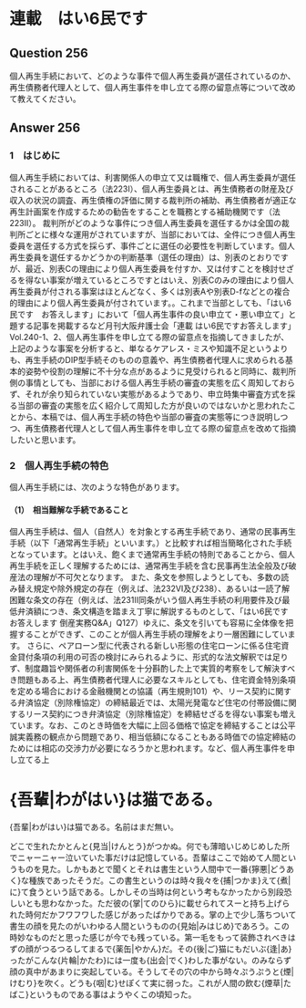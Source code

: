 # 連載　はい6民です

## Question 256

個人再生手続において、どのような事件で個人再生委員が選任されているのか、再生債務者代理人として、個人再生事件を申し立てる際の留意点等について改めて教えてください。

## Answer 256

### 1　はじめに

個人再生手続においては、利害関係人の申立て又は職権で、個人再生委員が選任されることがあるところ（法223Ⅰ）、個人再生委員とは、再生債務者の財産及び収入の状況の調査、再生債権の評価に関する裁判所の補助、再生債務者が適正な再生計画案を作成するための勧告をすることを職務とする補助機関です（法223Ⅱ）。
裁判所がどのような事件につき個人再生委員を選任するかは全国の裁判所ごとに様々な運用がされていますが、当部においては、全件につき個人再生委員を選任する方式を採らず、事件ごとに選任の必要性を判断しています。個人再生委員を選任するかどうかの判断基準（選任の理由）は、別表のとおりですが、最近、別表Cの理由により個人再生委員を付すか、又は付すことを検討せざるを得ない事案が増えているところです<span class="footnote">とはいえ、別表Cのみの理由により個人再生委員が付される事案はほとんどなく、多くは別表Aや別表D-fなどとの複合的理由により個人再生委員が付されています。</span>。これまで当部としても、「はい6民です　お答えします」において「個人再生事件の良い申立て・悪い申立て」と題する記事を掲載するなど<span class="footnote">月刊大阪弁護士会「連載 はい6民ですお答えします」Vol.240-1、2</span>、個人再生事件を申し立てる際の留意点を指摘してきましたが、上記のような事案を分析すると、単なるケアレス・ミスや知識不足というよりも、再生手続のDIP型手続そのものの意義や、再生債務者代理人に求められる基本的姿勢や役割の理解に不十分な点があるように見受けられると同時に、裁判所側の事情としても、当部における個人再生手続の審査の実態を広く周知しておらず、それが余り知られていない実態があるようであり、申立時集中審査方式を採る当部の審査の実態を広く紹介して周知した方が良いのではないかと思われたことから、本稿では、個人再生手続の特色や当部の審査の実態等につき説明しつつ、再生債務者代理人として個人再生事件を申し立てる際の留意点を改めて指摘したいと思います。

### 2　個人再生手続の特色

個人再生手続には、次のような特色があります。

#### （1）　相当難解な手続であること
個人再生手続は、個人（自然人）を対象とする再生手続であり、通常の民事再生手続（以下「通常再生手続」といいます。）と比較すれば相当簡略化された手続となっています。とはいえ、飽くまで通常再生手続の特則であることから、個人再生手続を正しく理解するためには、通常再生手続を含む民事再生法全般及び破産法の理解が不可欠となります。
また、条文を参照しようとしても、多数の読み替え規定や除外規定の存在（例えば、法232Ⅵ及び238）、あるいは一読了解困難な条文の存在（例えば、法231Ⅱ<span class="footnote">同条がいう個人再生手続の利用要件及び最低弁済額につき、条文構造を踏まえ丁寧に解説するものとして、「はい6民です お答えします 倒産実務Q&A」Q127</span>）ゆえに、条文を引いても容易に全体像を把握することができず、このことが個人再生手続の理解をより一層困難にしています。
さらに、ペアローン型に代表される新しい形態の住宅ローンに係る住宅資金貸付条項の利用の可否の検討にみられるように、形式的な法文解釈では足りず、制度趣旨や関係者の利害関係を十分斟酌した上で実質的考察をして解決すべき問題もある上、再生債務者代理人に必要なスキルとしても、住宅資金特別条項を定める場合における金融機関との協議（再生規則101）や、リース契約に関する弁済協定（別除権協定）の締結<span class="footnote">最近では、太陽光発電など住宅の付帯設備に関するリース契約につき弁済協定（別除権協定）を締結せざるを得ない事案も増えています。なお、このとき時価を大幅に上回る価格で協定を締結することは公平誠実義務の観点から問題であり、相当低額になることもある時価での協定締結のためには相応の交渉力が必要になろうかと思われます。</span>など、個人再生事件を申し立てる上

# {吾輩|わがはい}は猫である。

{吾輩|わがはい}は猫である。名前はまだ無い。

どこで生れたかとんと{見当|けんとう}がつかぬ。何でも薄暗いじめじめした所でニャーニャー泣いていた事だけは記憶している。吾輩はここで始めて人間というものを見た。しかもあとで聞くとそれは書生という人間中で一番{獰悪|どうあく}な種族であったそうだ。この書生というのは時々我々を{捕|つかま}えて{煮|に}て食うという話である。しかしその当時は何という考もなかったから別段恐しいとも思わなかった。ただ彼の{掌|てのひら}に載せられてスーと持ち上げられた時何だかフワフワした感じがあったばかりである。掌の上で少し落ちついて書生の顔を見たのがいわゆる人間というものの{見始|みはじめ}であろう。この時妙なものだと思った感じが今でも残っている。第一毛をもって装飾されべきはずの顔がつるつるしてまるで{薬缶|やかん}だ。その{後|ご}猫にもだいぶ{逢|あ}ったがこんな{片輪|かたわ}には一度も{出会|でく}わした事がない。のみならず顔の真中があまりに突起している。そうしてその穴の中から時々ぷうぷうと{煙|けむり}を吹く。どうも{咽|む}せぽくて実に弱った。これが人間の飲む{煙草|たばこ}というものである事はようやくこの頃知った。
